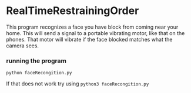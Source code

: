 # RealTimeRestrainingOrder
This program recognizes a face you have block from coming near your home. This will send a signal to a portable vibrating motor, like that on the phones. That motor will vibrate if the face blocked matches what the camera sees.
  
 ### running the program
 
 ```
 python faceRecongition.py
 ```
 
 If that does not work try using ```python3 faceRecongition.py```
